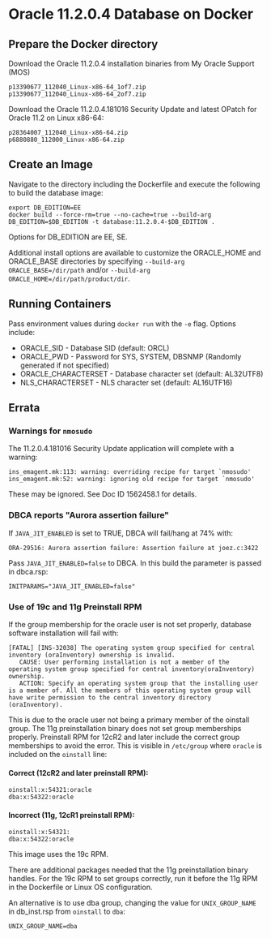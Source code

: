 # Oracle 11.2.0.4 Database on Docker
## Prepare the Docker directory
Download the Oracle 11.2.0.4 installation binaries from My Oracle Support (MOS)
```
p13390677_112040_Linux-x86-64_1of7.zip
p13390677_112040_Linux-x86-64_2of7.zip
```
Download the Oracle 11.2.0.4.181016 Security Update and latest OPatch for Oracle 11.2 on Linux x86-64:
```
p28364007_112040_Linux-x86-64.zip
p6880880_112000_Linux-x86-64.zip
```

## Create an Image
Navigate to the directory including the Dockerfile and execute the following to build the database image:
```
export DB_EDITION=EE
docker build --force-rm=true --no-cache=true --build-arg DB_EDITION=$DB_EDITION -t database:11.2.0.4-$DB_EDITION .
```
Options for DB_EDITION are EE, SE.

Additional install options are available to customize the ORACLE_HOME and ORACLE_BASE directories by specifying `--build-arg ORACLE_BASE=/dir/path` and/or `--build-arg ORACLE_HOME=/dir/path/product/dir`.

## Running Containers
Pass environment values during `docker run` with the `-e` flag. Options include:
* ORACLE_SID - Database SID (default: ORCL)
* ORACLE_PWD - Password for SYS, SYSTEM, DBSNMP (Randomly generated if not specified)
* ORACLE_CHARACTERSET - Database character set (default: AL32UTF8)
* NLS_CHARACTERSET - NLS character set (default: AL16UTF16)

## Errata
### Warnings for `nmosudo`
The 11.2.0.4.181016 Security Update application will complete with a warning:
```
ins_emagent.mk:113: warning: overriding recipe for target `nmosudo'
ins_emagent.mk:52: warning: ignoring old recipe for target `nmosudo'
```
These may be ignored. See Doc ID 1562458.1 for details.

### DBCA reports "Aurora assertion failure"
If `JAVA_JIT_ENABLED` is set to TRUE, DBCA will fail/hang at 74% with:
```
ORA-29516: Aurora assertion failure: Assertion failure at joez.c:3422
```
Pass `JAVA_JIT_ENABLED=false` to DBCA. In this build the parameter is passed in dbca.rsp:
```
INITPARAMS="JAVA_JIT_ENABLED=false"
```

### Use of 19c and 11g Preinstall RPM
If the group membership for the oracle user is not set properly, database software installation will fail with:
```
[FATAL] [INS-32038] The operating system group specified for central inventory (oraInventory) ownership is invalid.
   CAUSE: User performing installation is not a member of the operating system group specified for central inventory(oraInventory) ownership.
   ACTION: Specify an operating system group that the installing user is a member of. All the members of this operating system group will have write permission to the central inventory directory (oraInventory).
```
This is due to the oracle user not being a primary member of the oinstall group. The 11g preinstallation binary does not set group memberships properly. Preinstall RPM for 12cR2 and later include the correct group memberships to avoid the error. This is visible in `/etc/group` where `oracle` is included on the `oinstall` line:
#### Correct (12cR2 and later preinstall RPM):
```
oinstall:x:54321:oracle
dba:x:54322:oracle
```
#### Incorrect (11g, 12cR1 preinstall RPM):
```
oinstall:x:54321:
dba:x:54322:oracle
```
This image uses the 19c RPM.

There are additional packages needed that the 11g preinstallation binary handles. For the 19c RPM to set groups correctly, run it before the 11g RPM in the Dockerfile or Linux OS configuration.

An alternative is to use dba group, changing the value for `UNIX_GROUP_NAME` in db_inst.rsp from `oinstall` to `dba`:
```
UNIX_GROUP_NAME=dba
```
